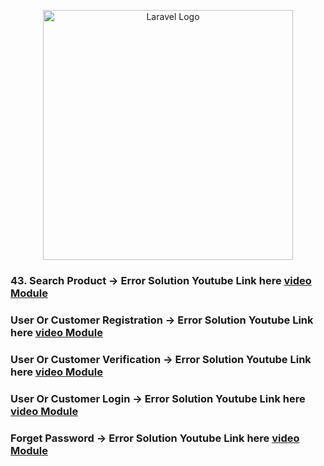<p align="center"><a href="https://laravel.com" target="_blank"><img src="https://raw.githubusercontent.com/laravel/art/master/logo-lockup/5%20SVG/2%20CMYK/1%20Full%20Color/laravel-logolockup-cmyk-red.svg" width="400" alt="Laravel Logo"></a></p>

### 43. Search Product -> Error Solution Youtube Link here [video Module](https://www.youtube.com/watch?v=j9G6fgd2M5o&list=PLoBGtBK7uqyWu-c8WsJODaw_1vjCaysq-&index=43) 

### User Or Customer Registration -> Error Solution Youtube Link here [video Module](https://www.youtube.com/watch?v=wMJAUbGwauY&list=PLoBGtBK7uqyWu-c8WsJODaw_1vjCaysq-&index=55) 

### User Or Customer Verification -> Error Solution Youtube Link here [video Module](https://www.youtube.com/watch?v=_o9BZRnZMPg&list=PLoBGtBK7uqyWu-c8WsJODaw_1vjCaysq-&index=56) 

### User Or Customer Login -> Error Solution Youtube Link here [video Module](https://www.youtube.com/watch?v=ifaMaIlt73k&list=PLoBGtBK7uqyWu-c8WsJODaw_1vjCaysq-&index=57) 

### Forget Password -> Error Solution Youtube Link here [video Module](https://www.youtube.com/watch?v=ktyr19OVVzw&list=PLoBGtBK7uqyWu-c8WsJODaw_1vjCaysq-&index=58) 



